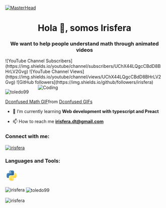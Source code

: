 [![MasterHead](https://github.com/irisfera/irisfera/assets/158130383/db902795-1eae-47ea-a88c-d1a58c4e561b)](https://rishavchanda.io)

<h1 align="center">Hola 👋, somos Irisfera</h1>

<h3 align="center">We want to help people understand math through animated videos</h3>
![YouTube Channel Subscribers](https://img.shields.io/youtube/channel/subscribers/UChX44LQgcCBdD8BHrLV2Gvg)
![YouTube Channel Views](https://img.shields.io/youtube/channel/views/UChX44LQgcCBdD8BHrLV2Gvg)
![GitHub followers](https://img.shields.io/github/followers/irisfera)
<img align="right" alt="Coding" width="400" src="https://github.com/irisfera/irisfera/assets/158130383/db902795-1eae-47ea-a88c-d1a58c4e561b">


<p align="left"> <img src="https://tenor.com/es/view/dconfused-math-solving-gif-10774777" alt="toledo99" /> </p>
<div class="tenor-gif-embed" data-postid="10774777" data-share-method="host" data-aspect-ratio="1.79104" data-width="100%"><a href="https://tenor.com/view/dconfused-math-solving-gif-10774777">Dconfused Math GIF</a>from <a href="https://tenor.com/search/dconfused-gifs">Dconfused GIFs</a></div> <script type="text/javascript" async src="https://tenor.com/embed.js"></script>

- 🌱 I’m currently learning **Web development with typescript and Preact**

- 📫 How to reach me **irisfera.dt@gmail.com**


<h3 align="left">Connect with me:</h3>
<p align="left">
<a href="https://www.youtube.com/c/irisfera" target="blank"><img align="center" src="https://raw.githubusercontent.com/rahuldkjain/github-profile-readme-generator/master/src/images/icons/Social/youtube.svg" alt="irisfera" height="30" width="40" /></a>
</p>

<h3 align="left">Languages and Tools:</h3>
<p align="left"> <a href="https://www.python.org" target="_blank" rel="noreferrer"> <img src="https://raw.githubusercontent.com/devicons/devicon/master/icons/python/python-original.svg" alt="python" width="40" height="40"/> </a> </p>

<p><img align="left" src="https://github-readme-stats.vercel.app/api/top-langs?username=irisfera&show_icons=true&locale=en&layout=compact" alt="irisfera" /></p>

<p>&nbsp;<img align="center" src="https://github-readme-stats.vercel.app/api?username=irisfera&show_icons=true&locale=en" alt="toledo99" /></p>

<p><img align="center" src="https://github-readme-streak-stats.herokuapp.com/?user=irisfera&" alt="irisfera" /></p>

<!--
**irisfera/irisfera** is a ✨ _special_ ✨ repository because its `README.md` (this file) appears on your GitHub profile.

Here are some ideas to get you started:

- 🔭 I’m currently working on ...
- 🌱 I’m currently learning ...
- 👯 I’m looking to collaborate on ...
- 🤔 I’m looking for help with ...
- 💬 Ask me about ...
- 📫 How to reach me: ...
- 😄 Pronouns: ...
- ⚡ Fun fact: ...
-->
